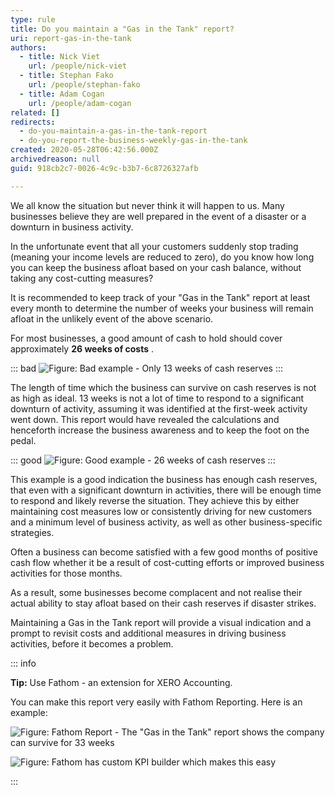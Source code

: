 ```yaml
---
type: rule
title: Do you maintain a "Gas in the Tank" report?
uri: report-gas-in-the-tank
authors:
  - title: Nick Viet
    url: /people/nick-viet
  - title: Stephan Fako
    url: /people/stephan-fako
  - title: Adam Cogan
    url: /people/adam-cogan
related: []
redirects:
  - do-you-maintain-a-gas-in-the-tank-report
  - do-you-report-the-business-weekly-gas-in-the-tank
created: 2020-05-28T06:42:56.000Z
archivedreason: null
guid: 918cb2c7-0026-4c9c-b3b7-6c8726327afb

---
```


We all know the situation but never think it will happen to us. Many businesses believe they are well prepared in the event of a disaster or a downturn in business activity.

In the unfortunate event that all your customers suddenly stop trading (meaning your income levels are reduced to zero), do you know how long you can keep the business afloat based on your cash balance, without taking any cost-cutting measures?

It is recommended to keep track of your "Gas in the Tank" report at least every month to determine the number of weeks your business will remain afloat in the unlikely event of the above scenario.

<!--endintro-->

For most businesses, a good amount of cash to hold should cover approximately **26 weeks of costs** . 

::: bad
![Figure: Bad example - Only 13 weeks of cash reserves](2020-06-23_12-23-35.png)
:::

The length of time which the business can survive on cash reserves is not as high as ideal. 13 weeks is not a lot of time to respond to a significant downturn of activity, assuming it was identified at the first-week activity went down. This report would have revealed the calculations and henceforth increase the business awareness and to keep the foot on the pedal.

::: good
![Figure: Good example - 26 weeks of cash reserves](2020-06-23_12-22-06.png)
:::

This example is a good indication the business has enough cash reserves, that even with a significant downturn in activities, there will be enough time to respond and likely reverse the situation. They achieve this by either maintaining cost measures low or consistently driving for new customers and a minimum level of business activity, as well as other business-specific strategies.

Often a business can become satisfied with a few good months of positive cash flow whether it be a result of cost-cutting efforts or improved business activities for those months. 

As a result, some businesses become complacent and not realise their actual ability to stay afloat based on their cash reserves if disaster strikes.

Maintaining a Gas in the Tank report will provide a visual indication and a prompt to revisit costs and additional measures in driving business activities, before it becomes a problem.

::: info

**Tip:** Use Fathom - an extension for XERO Accounting.

You can make this report very easily with Fathom Reporting. Here is an example:

![Figure: Fathom Report - The "Gas in the Tank" report shows the company can survive for 33 weeks](fathom-report-example.png)

![Figure: Fathom has custom KPI builder which makes this easy](fathom-kpi-builder.jpg)

:::
